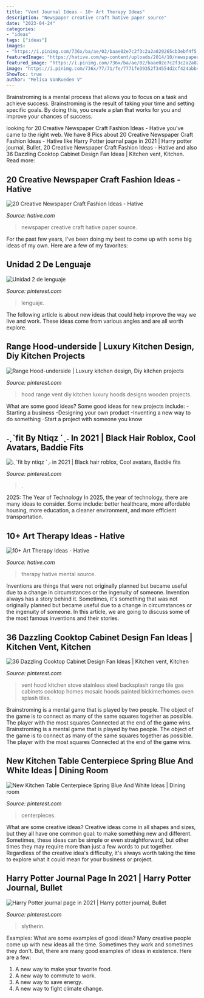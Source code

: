 ```yaml
---
title: "Vent Journal Ideas - 10+ Art Therapy Ideas"
description: "Newspaper creative craft hative paper source"
date: "2023-04-24"
categories:
- "ideas"
tags: ["ideas"]
images:
- "https://i.pinimg.com/736x/ba/ae/02/baae02e7c2f3c2a2a829265cb3ebf4f5.jpg"
featuredImage: "https://hative.com/wp-content/uploads/2014/10/newspaper-craft-fashion-ideas/3-creative-newspaper-craft-fashion-ideas.jpg"
featured_image: "https://i.pinimg.com/736x/ba/ae/02/baae02e7c2f3c2a2a829265cb3ebf4f5.jpg"
image: "https://i.pinimg.com/736x/77/71/fe/7771fe39352f34554d2cf424abb4ff64.jpg"
ShowToc: true
author: "Melisa VonRueden V"
---
```



Brainstroming is a mental process that allows you to focus on a task and achieve success. Brainstroming is the result of taking your time and setting specific goals. By doing this, you create a plan that works for you and improve your chances of success.

	

		
looking for 20 Creative Newspaper Craft Fashion Ideas - Hative you've came to the right web. We have 8 Pics about 20 Creative Newspaper Craft Fashion Ideas - Hative like Harry Potter journal page in 2021 | Harry potter journal, Bullet, 20 Creative Newspaper Craft Fashion Ideas - Hative and also 36 Dazzling Cooktop Cabinet Design Fan Ideas | Kitchen vent, Kitchen. Read more:
		
    
## 20 Creative Newspaper Craft Fashion Ideas - Hative

<img loading=lazy src="https://hative.com/wp-content/uploads/2014/10/newspaper-craft-fashion-ideas/3-creative-newspaper-craft-fashion-ideas.jpg" onerror="this.onerror=null;this.src='https://tse3.mm.bing.net/th?id=OIP.HINDn0VDVOrugr0tzgHSjQHaIw&amp;pid=15.1';" alt="20 Creative Newspaper Craft Fashion Ideas - Hative">

_Source: hative.com_

>newspaper creative craft hative paper source. 

	

For the past few years, I've been doing my best to come up with some big ideas of my own. Here are a few of my favorites: 

    
## Unidad 2 De Lenguaje

<img loading=lazy src="https://i.pinimg.com/736x/ba/ae/02/baae02e7c2f3c2a2a829265cb3ebf4f5.jpg" onerror="this.onerror=null;this.src='https://tse3.mm.bing.net/th?id=OIP.qH3Qx5IPFFIp07NuOd1ZEQHaJ3&amp;pid=15.1';" alt="Unidad 2 de lenguaje">

_Source: pinterest.com_

>lenguaje. 

	

The following article is about new ideas that could help improve the way we live and work. These ideas come from various angles and are all worth explore.

    
## Range Hood-underside | Luxury Kitchen Design, Diy Kitchen Projects

<img loading=lazy src="https://i.pinimg.com/736x/f0/79/c9/f079c98fb87c98b6862a2704f5acb555.jpg" onerror="this.onerror=null;this.src='https://tse4.mm.bing.net/th?id=OIP.N5Fi1zu8DUUJujzEhimURAHaJ3&amp;pid=15.1';" alt="Range Hood-underside | Luxury kitchen design, Diy kitchen projects">

_Source: pinterest.com_

>hood range vent diy kitchen luxury hoods designs wooden projects. 

	

What are some good ideas?
Some good ideas for new projects include: 
-Starting a business 
-Designing your own product 
-Inventing a new way to do something 
-Start a project with someone you know

    
## ˗ˏˋfit By Ntiqz ´ˎ˗ In 2021 | Black Hair Roblox, Cool Avatars, Baddie Fits

<img loading=lazy src="https://i.pinimg.com/736x/5f/c6/96/5fc6966e386cd60b899b09b4685b3e4a.jpg" onerror="this.onerror=null;this.src='https://tse3.mm.bing.net/th?id=OIP.mUpwLTiiEyVmz6swbbywyAHaKw&amp;pid=15.1';" alt="˗ˏˋfit by ntiqz ´ˎ˗ in 2021 | Black hair roblox, Cool avatars, Baddie fits">

_Source: pinterest.com_

>. 

	

2025: The Year of Technology
In 2025, the year of technology, there are many ideas to consider. Some include: better healthcare, more affordable housing, more education, a cleaner environment, and more efficient transportation.

    
## 10+ Art Therapy Ideas - Hative

<img loading=lazy src="https://hative.com/wp-content/uploads/2014/05/art-therapy-ideas/7-art-therapy-ideas.jpg" onerror="this.onerror=null;this.src='https://tse1.mm.bing.net/th?id=OIP.wQEH2vgbHV2iGNyH8PIO5AHaKJ&amp;pid=15.1';" alt="10+ Art Therapy Ideas - Hative">

_Source: hative.com_

>therapy hative mental source. 

	

Inventions are things that were not originally planned but became useful due to a change in circumstances or the ingenuity of someone.
Invention always has a story behind it. Sometimes, it's something that was not originally planned but became useful due to a change in circumstances or the ingenuity of someone. In this article, we are going to discuss some of the most famous inventions and their stories.

    
## 36 Dazzling Cooktop Cabinet Design Fan Ideas | Kitchen Vent, Kitchen

<img loading=lazy src="https://i.pinimg.com/736x/77/71/fe/7771fe39352f34554d2cf424abb4ff64.jpg" onerror="this.onerror=null;this.src='https://tse4.mm.bing.net/th?id=OIP.LMwWyhWZPrlJWnS8ANkdPwHaLl&amp;pid=15.1';" alt="36 Dazzling Cooktop Cabinet Design Fan Ideas | Kitchen vent, Kitchen">

_Source: pinterest.com_

>vent hood kitchen stove stainless steel backsplash range tile gas cabinets cooktop homes mosaic hoods painted bickimerhomes oven splash tiles. 

	

Brainstroming is a mental game that is played by two people. The object of the game is to connect as many of the same squares together as possible. The player with the most squares Connected at the end of the game wins. Brainstroming is a mental game that is played by two people. The object of the game is to connect as many of the same squares together as possible. The player with the most squares Connected at the end of the game wins.

    
## New Kitchen Table Centerpiece Spring Blue And White Ideas | Dining Room

<img loading=lazy src="https://i.pinimg.com/736x/79/3b/4c/793b4cd64863f1c3eb2eb250541da93d.jpg" onerror="this.onerror=null;this.src='https://tse1.mm.bing.net/th?id=OIP.esH4jzzof2JWBOWjTFUmdgAAAA&amp;pid=15.1';" alt="New Kitchen Table Centerpiece Spring Blue And White Ideas | Dining room">

_Source: pinterest.com_

>centerpieces. 

	

What are some creative ideas?
Creative ideas come in all shapes and sizes, but they all have one common goal: to make something new and different. Sometimes, these ideas can be simple or even straightforward, but other times they may require more than just a few words to put together. Regardless of the creative idea's difficulty, it's always worth taking the time to explore what it could mean for your business or project.

    
## Harry Potter Journal Page In 2021 | Harry Potter Journal, Bullet

<img loading=lazy src="https://i.pinimg.com/736x/6b/ed/91/6bed914107ad327f0e7f31e2b53190a1.jpg" onerror="this.onerror=null;this.src='https://tse3.mm.bing.net/th?id=OIP.V5d1aijQsyUGLtthhLtpJgHaJ3&amp;pid=15.1';" alt="Harry Potter journal page in 2021 | Harry potter journal, Bullet">

_Source: pinterest.com_

>slytherin. 

	

Examples: What are some examples of good ideas?
Many creative people come up with new ideas all the time. Sometimes they work and sometimes they don't. But, there are many good examples of ideas in existence. Here are a few: 
1) A new way to make your favorite food. 
2) A new way to commute to work. 
3) A new way to save energy. 
4) A new way to fight climate change.

